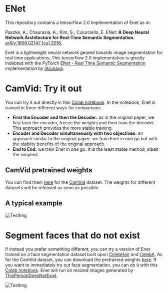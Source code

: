 # ENet

This repository contains a tensorflow 2.0 implementation of Enet as in: 

Paszke, A.; Chaurasia, A.; Kim, S.; Culurciello, E. ENet: **A Deep Neural Network Architecture for Real-Time Semantic Segmentation.** [arXiv:1606.02147 [cs] 2016.](https://arxiv.org/pdf/1606.02147.pdf)

 Enet is a lightweight neural network geared towards image segmentation for real time applications. This tensorflow 2.0 implementation is greatly indebted with the PyTorch [ENet - Real Time Semantic Segmentation](https://github.com/iArunava/ENet-Real-Time-Semantic-Segmentation) implementation by [iArunava](https://github.com/iArunava). 

# CamVid: Try it out
You can try it out directly in this [Colab notebook](https://colab.research.google.com/github/gevero/enet_tensorflow/blob/master/notebooks/Enet%20CamVid%20Training.ipynb). In the notebook, Enet is trained in three different ways for comparison:

- **First the Encoder and then the Decoder:** as in the original paper, we first train the encoder, freeze the weights and then train the decoder. This approach provides the more stable training.
-  **Encoder and  Decoder simultaneously with two objectives:** an approach similar to the original paper: we train Enet in one go but with the stabilty benefits of the original approach.
-  **End to End:** we train Enet in one go. It is the least stable method, albeit the simplest.

## CamVid pretrained weights

You can find them [here](https://drive.google.com/open?id=1rQN_855G-iHZkPe7KEI-P5PF8U4uIf40) for the [CamVid](http://mi.eng.cam.ac.uk/research/projects/VideoRec/CamVid/) dataset. The weights for different datasets will be released as soon as possible.

## A typical example
![TestImg](https://github.com/gevero/enet_tensorflow/blob/master/images/SegmentationExample.png)

# Segment faces that do not exist
If instead you prefer something different, you can try a version of Enet trained on a face segmentation dataset built upon [CelebHair](https://github.com/ileniTudor/Face-Hair-Segmentation-Dataset) and  [CelebA](http://mmlab.ie.cuhk.edu.hk/projects/CelebA.html). As for the CamVid dataset, you can download the pretrained weights [here](https://drive.google.com/open?id=1zQ6PCA7k-1d_s_zrZWftJ0OgS23wKIT_). If you want to immediately try out face segmentation, you can do it with this [Colab notebook](https://colab.research.google.com/github/gevero/enet_tensorflow/blob/master/notebooks/Enet%20FaceSegmentation%20Inference.ipynb). Enet will run on resized images generated by [ThisPersonDoesNotExist](https://www.thispersondoesnotexist.com/).

![TestImg](https://github.com/gevero/enet_tensorflow/blob/master/images/ThisSegmentationDoesNotExist.png)

